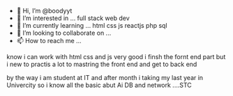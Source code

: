 - 👋 Hi, I’m @boodyyt
- 👀 I’m interested in ... full stack web dev
- 🌱 I’m currently learning ... html css js reactjs php sql 
- 💞️ I’m looking to collaborate on ...
- 📫 How to reach me ...

know i can work with html css and js  very good i finsh the fornt end part but i new to practis a lot to mastring the front end and get to back end 

by the way i am student at IT and after month i taking my last year in Univercity so i know all the basic abut Ai DB and network ....STC
